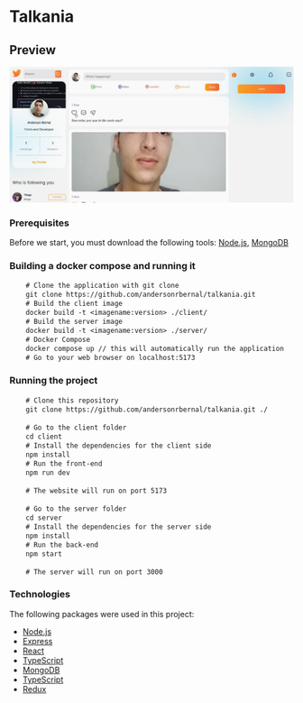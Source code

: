 # Talkania

## Preview

![preview](./preview.JPG)

### Prerequisites

Before we start, you must download the following tools:
[Node.js](https://nodejs.org/en/), [MongoDB](https://www.mongodb.com/docs/manual/installation/)

### Building a docker compose and running it

```
    # Clone the application with git clone
    git clone https://github.com/andersonrbernal/talkania.git
    # Build the client image
    docker build -t <imagename:version> ./client/
    # Build the server image
    docker build -t <imagename:version> ./server/
    # Docker Compose
    docker compose up // this will automatically run the application
    # Go to your web browser on localhost:5173
```

### Running the project

```
    # Clone this repository
    git clone https://github.com/andersonrbernal/talkania.git ./

    # Go to the client folder
    cd client 
    # Install the dependencies for the client side 
    npm install
    # Run the front-end
    npm run dev

    # The website will run on port 5173

    # Go to the server folder
    cd server
    # Install the dependencies for the server side
    npm install
    # Run the back-end
    npm start

    # The server will run on port 3000
```

### Technologies

The following packages were used in this project:

- [Node.js](https://nodejs.org/en/)
- [Express](https://expressjs.com/pt-br/)
- [React](https://pt-br.reactjs.org/)
- [TypeScript](https://www.typescriptlang.org/)
- [MongoDB](https://www.mongodb.com/)
- [TypeScript](https://www.typescriptlang.org/)
- [Redux](https://redux.js.org/)

